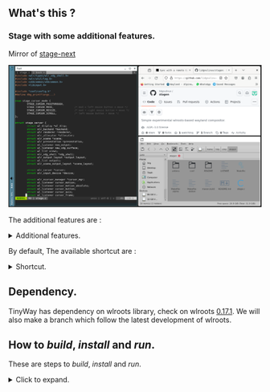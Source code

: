 ## What's this ?

### Stage with some additional features.

Mirror of [stage-next](https://gitlab.com/lidgl/stage-next)

![Stagen with pseudo tile](/stagen.png "Stagen + pseudo tile")

The additional features are :

<details>
  <summary>Additional features.</summary>

- Tap to click support, for touchpad laptop users.
- Close window function, to close window via keybind.
- Window manipulation function via keybind.
    - Move window to any direction (left, right, up, down and center).
    - Resize window to any direction (left, right, up, down and half width and height of screen).
    - Maximize window.
    - Snap window to any direction (left, right, up, down and center).
    - Pseudo minimize.
    - Fullscreen window.
- launcher (wofi).
- Screencopy protokol to support screenshot.
- Primary selection protocol.
- Simple background color.
- Simple exclusive zone to place a bar / panel at right, toggleable. The only tested and working panel is lxqt-panel.
- Simple rule for a specific app_id / title, e.g for lxqt-panel.
- Screenshot via external tool (grim), for fullscreen screenshot and focused-window screenshot.
- Simple show desktop.
- Send to desktop, send all minimized windows back to desktop / surface.
- Cursor theme option, we can set the cursor theme using these envs, **XCURSOR_THEME** (cursor theme) and **XCURSOR_SIZE** (cursor size).
- Window maximizing and minimizing via decoration button. 
- Support for simple virtual keyboard and virtual pointer support, allowing us to use tools that need virtual keyboard and virtual pointer support (e.g. wtype, ydotool).
- Simple popup unconstrain, works on maximized window only.
- Workspace feature, optional.
- Half_width_height function, resizing window so the window has half width and height of screen.
- Support for compilation / build using meson.

</details>

By default, The available shortcut are :

<details>
  <summary>Shortcut.</summary>

- mod + enter : Open terminal (foot).
- mod + p : Open launcher (wofi).
- mod + h : maximize window vertically to left.
- mod + l : maximize window vertically to right.
- mod + f : maximize window.
- mod + shift + f : fullscreen window.
- mod + Shift + q : close / quit compositor.
- mod + q : close / kill window.
- mod + j : send window to the lowest / minimize.
- mod + k : send window to the highest position.
- mod + {left, right, up, down} : move window to left, right, up, down.
- mod + shift + {l, h, k, j} : resize window to left, right, up, down.
- mod + shift + {r, e, t, w} : move window to most left, right, up, down of the screen.
- mod + Tab : cycle window.
- mod + z : toggle exclusive zone.
- mod + w : screenshot for the focused-window.
- mod + shift + p : screenshot for fullscreen.
- mod + {0,1,2,..,9} : change focus to workspace 0 - 9.
- mod + shift + {0,1,2,..,9} : send window to desired `workspace`. 
- mod + shift + o : resize window so the window has half width and height of screen.

</details>

## Dependency.

TinyWay has dependency on wlroots library, check on wlroots [0.17.1](https://gitlab.freedesktop.org/wlroots/wlroots/-/releases/0.17.1). We will also make a branch which follow the latest development of wlroots.

## How to *build*, *install* and *run*.

These are steps to *build*, *install* and *run*.

<details>
  <summary>Click to expand.</summary>

1. Adjust the setting or configuration at config/config.h !
1. Adjust the keybind / shortcut at stage.c, check at handle_keybinding function (optional) !
1. Build with `make` !
1. Install with `make install` to install stagen !
1. To make screenshot work properly, run stage with this command !

    ```
    $ /path/to/stage > ~/.cache/tiny_info
    ```

1. Don't Forget to copy the screenshot script "misc/ss_window" to your $PATH !
1. We can run stage using custom cursor theme using these envs, **XCURSOR_THEME** (cursor theme) and **XCURSOR_SIZE** (cursor size).

    ```
    $ XCURSOR_THEME=your_cursor_theme XCURSOR_SIZE=cursor_size /path/to/stage > ~/.cache/tiny_info
    ```

1. Stage also support meson for compilation.

    ```
    $ meson setup build
    $ ninja -C build
    ```

</details>


